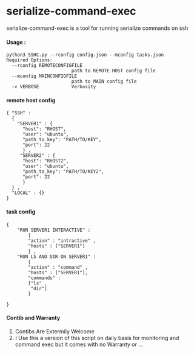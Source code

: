 # serialize-command-exec
serialize-command-exec is a tool for running serialize commands on ssh 
#### Usage : 
    python3 SSHC.py --rconfig config.json --mconfig tasks.json
    Required Options:
      --rconfig REMOTECONFIGFILE
                            path to REMOTE HOST config file
      --mconfig MAINCONFIGFILE
                            path to MAIN config file
      -v VERBOSE            Verbosity
      
#### remote host config
    { "SSH" : 
      {
        "SERVER1" : {
          "host": "RHOST",
          "user": "ubuntu",
          "path_to_key": "PATH/TO/KEY",
          "port": 22 
          } , 
         "SERVER2" : {
          "host": "RHOST2",
          "user": "ubuntu",
          "path_to_key": "PATH/TO/KEY2",
          "port": 22 
          } 
      } , 
      "LOCAL" : {}
    }

#### task config

    { 
        "RUN SERVER1 INTERACTIVE" : 
            {
            "action" : "intractive" , 
            "hosts" : ["SERVER1"]
            } , 
        "RUN LS AND DIR ON SERVER1" : 
            {
            "action" : "command" , 
            "hosts" : ["SERVER1"],
            "commands" : 
            ["ls" ,
             "dir"]
            }

    }
#### Contib and Warranty 
1) Contibs Are Extermily Welcome 
2) I Use this a version of this script on daily basis for monitoring and command exec but it comes with no Warranty or ... 

